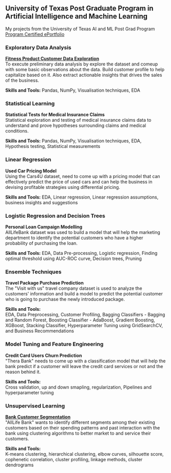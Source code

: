 ## University of Texas Post Graduate Program in Artificial Intelligence and Machine Learning
My projects from the University of Texas AI and ML Post Grad Program  
[Program Certified ePortfolio](https://eportfolio.greatlearning.in/steven-stringer)


### Exploratory Data Analysis
[**Fitness Product Customer Data Exploration**](https://github.com/sstringer00100/UTAIML/blob/main/EDA_Project.ipynb)  
To execute preliminary data analysis by explore the dataset and comeup with some basic observations about the data. Build customer profile to help capitalize based on it. Also extract actionable insights that drives the sales of the business.

 **Skills and Tools:**
Pandas, NumPy, Visualisation techniques, EDA


### Statistical Learning
**Statistical Tests for Medical Insurance Claims**  
Statistical exploration and testing of medical insurance claims data to understand and prove hypotheses surrounding claims and medical conditions.

**Skills and Tools:**
Pandas, NumPy, Visualisation techniques, EDA, Hypothesis testing, Statistical measurements


### Linear Regression
**Used Car Pricing Model**  
Using the Cars4U dataset, need to come up with a pricing model that can effectively predict the price of used cars and can help the business in devising profitable strategies using differential pricing.

**Skills and Tools:**
EDA, Linear regression, Linear regression assumptions, business insights and suggestions


### Logistic Regression and Decision Trees
**Personal Loan Campaign Modelling**  
AllLifeBank dataset was used to build a model that will help the marketing department to identify the potential customers who have a higher probability of purchasing the loan.

**Skills and Tools:**
EDA, Data Pre-processing, Logistic regression, Finding optimal threshold using AUC-ROC curve, Decision trees, Pruning


### Ensemble Techniques  
**Travel Package Purchase Prediction**  
The "Visit with us" travel company dataset is used to analyze the customers' information and build a model to predict the potential customer who is going to purchase the newly introduced package.  

**Skills and Tools:**  
EDA, Data Preprocessing, Customer Profiling, Bagging Classifiers - Bagging and Random Forest, Boosting Classifier - AdaBoost, Gradient Boosting, XGBoost, Stacking Classifier, Hyperparameter Tuning using GridSearchCV, and Business Recommendations  

### Model Tuning and Feature Engineering
**Credit Card Users Churn Prediction**  
"Thera Bank" needs to come up with a classification model that will help the bank predict if a customer will leave the credit card services or not and the reason behind it.

**Skills and Tools:**  
Cross validation, up and down smapling, regularization, Pipelines and hyperparameter tuning


### Unsupervised Learning 
[**Bank Customer Segmentation**](https://github.com/sstringer00100/UTAIML/blob/main/Bank_Customer_Segmentation.ipynb)   
"AllLife Bank" wants to identify different segments among their existing customers based on their spending patterns and past interaction with the bank using clustering algorithms to better market to and service their customers.  

**Skills and Tools:**  
K-means clustering, hierarchical clustering, elbow curves, silhouette score, cophenetic correlation, cluster profiling, linkage methods, cluster dendrograms
